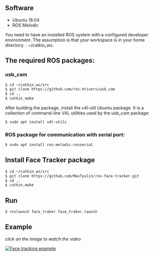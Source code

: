 ## Software
- Ubuntu 18.04
- ROS Melodic

You need to have an installed ROS system with a configured developer environment. The assumption is that your workspace is in your home directory. : ~/catkin_ws.

## The required ROS packages:

### usb_cam
```bash
$ cd ~/catkin_ws/src
$ git clone https://github.com/ros-drivers/usb_cam
$ cd ..
$ catkin_make
```

After building the package, install the v4l-util Ubuntu package. It is a collection of command-line V4L utilities used by the usb_cam package:
```bash
$ sudo apt install v4l-utils
```

### ROS package for communication with serial port:
```bash
$ sudo apt install ros-melodic-rosserial
```

## Install Face Tracker package
```bash
$ cd ~/catkin_ws/src
$ git clone https://github.com/MaxTyulin/ros-face-tracker.git
$ cd ..
$ catkin_make
```

## Run
```bash
$ roslaunch face_traker face_traker.launch
```

## Example
*click on the image to watch the video*

[![Face tracking example](http://img.youtube.com/vi/dqZ7WhHHTR0/0.jpg)](http://www.youtube.com/watch?v=dqZ7WhHHTR0 "Face tracking example")

